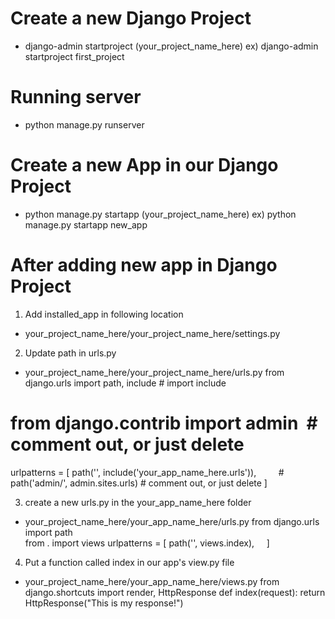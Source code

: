 # Create a new Django Project
 - django-admin startproject (your_project_name_here)
  ex) django-admin startproject first_project

# Running server
 - python manage.py runserver

# Create a new App in our Django Project

 - python manage.py startapp (your_project_name_here)
  ex) python manage.py startapp new_app

# After adding new app in Django Project
 1) Add installed_app in following location 
  - your_project_name_here/your_project_name_here/settings.py

 2) Update path in urls.py
  - your_project_name_here/your_project_name_here/urls.py
  from django.urls import path, include  # import include
# from django.contrib import admin  # comment out, or just delete
  urlpatterns = [
    path('', include('your_app_name_here.urls')),	   
    # path('admin/', admin.sites.urls) # comment out, or just delete
]

 3) create a new urls.py in the your_app_name_here folder
  - your_project_name_here/your_app_name_here/urls.py
  from django.urls import path     
from . import views
urlpatterns = [
    path('', views.index),	   
]

 4) Put a function called index in our app's view.py file
  - your_project_name_here/your_app_name_here/views.py
  from django.shortcuts import render, HttpResponse
def index(request):
    return HttpResponse("This is my response!")